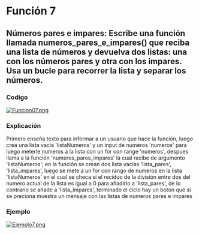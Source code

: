 # Función 7
## Números pares e impares: Escribe una función llamada numeros_pares_e_impares() que reciba una lista de números y devuelva dos listas: una con los números pares y otra con los impares. Usa un bucle para recorrer la lista y separar los números.
### Codigo
[![Funcion07.png](https://i.gyazo.com/1b24dc8b37bdef78f3b84ae30b010090.png)]()
### Explicación
Primero enseña texto para informar a un usuario que hace la función, luego crea una lista vacia 'listaNumeros' y un input de numeros 'numeros' para luego meterle numeros a la lista con un for con range 'numeros', despues llama a la función 'numeros_pares_impares' la cual recibe de argumento 'listaNumeros'; en la función se crean dos lista vacías 'lista_pares', 'lista_impares', luego se mete a un for con rango de numeros en la lista 'listaNumeros' en el cual se checa si el reciduo de la división entre dos del numero actual de la lista es igual a 0 para añadirlo a 'lista_pares', de lo contrario se añade a 'lista_impares', terminado el ciclo hay un boton que si se preciona muestra un mensaje con las listas de numeros pares e impares
### Ejemplo
[![Ejemplo7.png](https://i.gyazo.com/516423f3e260a4f52052dbbe0c0d2941.png)]()
